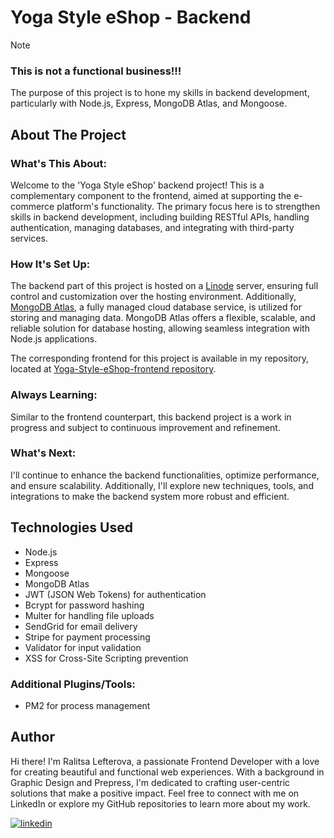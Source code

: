 # Yoga Style eShop - Backend

> [!NOTE]  
>
> ### This is not a functional business!!!
>
> The purpose of this project is to hone my skills in backend development, particularly with Node.js, Express, MongoDB Atlas, and Mongoose.

## About The Project

### What's This About:
Welcome to the 'Yoga Style eShop' backend project! This is a complementary component to the frontend, aimed at supporting the e-commerce platform's functionality. The primary focus here is to strengthen skills in backend development, including building RESTful APIs, handling authentication, managing databases, and integrating with third-party services.

### How It's Set Up:
The backend part of this project is hosted on a [Linode](https://www.linode.com/) server, ensuring full control and customization over the hosting environment. 
Additionally, [MongoDB Atlas](https://www.mongodb.com/products/platform/atlas-database), a fully managed cloud database service, is utilized for storing and managing data. 
MongoDB Atlas offers a flexible, scalable, and reliable solution for database hosting, allowing seamless integration with Node.js applications.

The corresponding frontend for this project is available in my repository, located at [Yoga-Style-eShop-frontend repository](https://github.com/RalitsaLefterova/Yoga-Style-eShop-frontend).

### Always Learning:
Similar to the frontend counterpart, this backend project is a work in progress and subject to continuous improvement and refinement. 

### What's Next:
I'll continue to enhance the backend functionalities, optimize performance, and ensure scalability. Additionally, I'll explore new techniques, tools, and integrations to make the backend system more robust and efficient.

<!-- [Mongoose](https://mongoosejs.com/), a MongoDB object modeling tool, serves as the primary interface for interacting with MongoDB Atlas in the backend. 
Mongoose simplifies the process of defining schemas, performing CRUD operations, and enforcing data validation within Node.js applications. -->

## Technologies Used

- Node.js
- Express
- Mongoose
- MongoDB Atlas
- JWT (JSON Web Tokens) for authentication
- Bcrypt for password hashing
- Multer for handling file uploads
- SendGrid for email delivery
- Stripe for payment processing
- Validator for input validation
- XSS for Cross-Site Scripting prevention
<!-- - Jest and Supertest for testing -->

### Additional Plugins/Tools:
- PM2 for process management

## Author

Hi there! I'm Ralitsa Lefterova, a passionate Frontend Developer with a love for creating beautiful and functional web experiences. With a background in Graphic Design and Prepress, I'm dedicated to crafting user-centric solutions that make a positive impact. Feel free to connect with me on LinkedIn or explore my GitHub repositories to learn more about my work.

[![linkedin](https://img.shields.io/badge/Ralitsa_Lefterova-0077B5?style=for-the-badge&logo=linkedin&logoColor=white)](https://www.linkedin.com/in/ralitsalefterova/)
